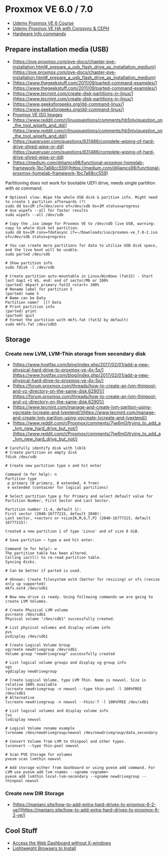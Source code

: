 # Proxmox VE 6.0 / 7.0

- [Udemy Proxmox VE 6 Course](https://www.udemy.com/course/proxmox-ve-5)
- [Udemy Proxmox VE HA with Corosync & CEPH](https://www.udemy.com/course/high-availability-cluster-with-proxmox-and-ceph)
- [Hardware Info commands](https://medium.com/technology-hits/basic-linux-commands-to-check-hardware-and-system-information-62a4436d40db)

## Prepare installation media (USB)

- [https://pve.proxmox.com/pve-docs/chapter-pve-installation.html#_prepare_a_usb_flash_drive_as_installation_medium](https://pve.proxmox.com/pve-docs/chapter-pve-installation.html#_prepare_a_usb_flash_drive_as_installation_medium)
- [https://www.thegeekstuff.com/2011/09/parted-command-examples/](https://www.thegeekstuff.com/2011/09/parted-command-examples/)
- [https://www.tecmint.com/create-disk-partitions-in-linux/](https://www.tecmint.com/create-disk-partitions-in-linux/)
- [https://www.geeksforgeeks.org/dd-command-linux/](https://www.geeksforgeeks.org/dd-command-linux/)
- [Proxmox VE ISO Images](https://www.proxmox.com/en/downloads/category/iso-images-pve)
- [https://www.reddit.com/r/linuxquestions/comments/hb5nlv/question_on_the_tool_wipefs_and_dd/](https://www.reddit.com/r/linuxquestions/comments/hb5nlv/question_on_the_tool_wipefs_and_dd/)
- [https://superuser.com/questions/831486/complete-wiping-of-hard-drive-shred-wipe-or-dd](https://superuser.com/questions/831486/complete-wiping-of-hard-drive-shred-wipe-or-dd)
- [https://medium.com/@liamcs98/functional-proxmox-homelab-framework-1bc7a68cc559](https://medium.com/@liamcs98/functional-proxmox-homelab-framework-1bc7a68cc559)

Partitioning does not work for bootable UEFI drive, needs single partition with `dd` command.

```Shell
# Optional slow: Wipe the whole USB disk & parition info. Might need to create 1 partition afterwards (?)
sudo dd bs=1M if=/dev/zero of=/dev/sdb bs=1M status=progress
# Use wipefs --all for faster results
sudo wipefs --all /dev/sdb

# Copy the .iso image for Proxmox VE to /dev/sdb live USB, warning: copy to whole disk not partition.
sudo dd bs=1M conv=fdatasync if=~/Downloads/iso/proxmox-ve_7.0-2.iso of=/dev/sdb status=progress

# You can create more partitions for data to utilize USB disk space, and the live boot will be usable.
sudo parted /dev/sdb

# Show partition info
sudo fdisk -l /dev/sdb

# Create partition auto-mountable in Linux/Windows (fat32) - Start last Gap1 +1 kb, end: end of sector/Mb or 100%
(parted) mkpart primary fat32 <start> 100%
# Rename label for partition 5
(parted) name 5
# Name can be Data
Partition name?  []? Data
# Print partition info
(parted) print
(parted) quit
# Format the partition with mkfs.fat (fat32 by default)
sudo mkfs.fat /dev/sdb5
```

## Storage

### Create new LVM, LVM-Thin storage from secondary disk

- [https://www.hostfav.com/blog/index.php/2017/02/01/add-a-new-physical-hard-drive-to-proxmox-ve-4x-5x/](https://www.hostfav.com/blog/index.php/2017/02/01/add-a-new-physical-hard-drive-to-proxmox-ve-4x-5x/)
- [https://forum.proxmox.com/threads/how-to-create-an-lvm-thinpool-and-vz-directory-on-the-same-disk.62901/](https://forum.proxmox.com/threads/how-to-create-an-lvm-thinpool-and-vz-directory-on-the-same-disk.62901/)
- [https://www.tecmint.com/manage-and-create-lvm-parition-using-vgcreate-lvcreate-and-lvextend/](https://www.tecmint.com/manage-and-create-lvm-parition-using-vgcreate-lvcreate-and-lvextend/)
- [https://www.reddit.com/r/Proxmox/comments/7jw6m0/trying_to_add_a_lvm_new_hard_drive_but_not/](https://www.reddit.com/r/Proxmox/comments/7jw6m0/trying_to_add_a_lvm_new_hard_drive_but_not/)

```Shell
# Carefully identify disk with lsblk
# Create partition on empty disk
fdisk /dev/sdb

# Create new partition type n and hit enter

Command (m for help): n
Partition type
 p primary (0 primary, 0 extended, 4 free)
 e extended (container for logical partitions)

# Select partition type p for Primary and select default value for Partition Number, First Sector and Last Sector.

Partition number (1-4, default 1):
First sector (2048-16777215, default 2048):
Last sector, +sectors or +size{K,M,G,T,P} (2048-16777215, default 16777215):

Created a new partition 1 of type 'Linux' and of size 8 GiB.

# Save partition – type w and hit enter.

Command (m for help): w
The partition table has been altered.
Calling ioctl() to re-read partition table.
Syncing disks.

# Can be better if parted is used.

# Uknown: Create filesystem ext4 (better for resizing) or xfs (resize only up supported)
mkfs.ext4 /dev/sdb1

# Now new drive is ready. Using following commands we are going to create LVM Volumes.

# Create Physical LVM volume
pvcreate /dev/sdb1
Physical volume "/dev/sdb1" successfully created.

# List physical volumes and display volume info
pvs
pvdisplay /dev/sdb1

# Create Logical Volume Group
vgcreate newdrivegroup /dev/sdb1
Volume group "newdrivegroup" successfully created

# List logical volume groups and display vg group info
vgs
vgdisplay newdrivegroup

# Create Logical Volume, type LVM Thin. Name is newvol. Size is relative 100% available
lvcreate newdrivegroup -n newvol --type thin-pool -l 100%FREE /dev/sdb1
# Alternative
lvcreate newdrivegroup -n newvol --thin/-T -l 100%FREE /dev/sdb1

# List logical volumes and display volume info
lvs
lvdisplay newvol

# Logical Volume rename example
lvrename /dev/newdrivegroup/newvol /dev/newdrivegroup/data_secondary

# Convert Volume from LVM to thinpool and other types.
lvconvert --type thin-pool newvol

# Scan PVE Storage for volumes
pvesm scan lvmthin newvol

# Add storage either from dashboard or using pvesm add command. For LVM use pvesm add lvm <name> --vgname <vgname>
pvesm add lvmthin local-lvm-secondary --vgname newdrivegroup --thinpool newvol
```

### Create new DIR Storage

- [https://manjaro.site/how-to-add-extra-hard-drives-to-proxmox-6-2-ve/](https://manjaro.site/how-to-add-extra-hard-drives-to-proxmox-6-2-ve/)

## Cool Stuff

- [Access the Web Dashboard without X-windows](https://linuxconfig.org/how-to-run-x-applications-without-a-desktop-or-a-wm)
- [Lightweight Browsers to Install](https://linuxhint.com/top_lightweight_web_browsers_linux/)
